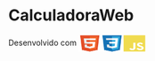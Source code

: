 # CalculadoraWeb

Desenvolvido com <img align="center" alt="Gui-HTML" height="30" width="40" src="https://raw.githubusercontent.com/devicons/devicon/master/icons/html5/html5-original.svg"><img align="center" alt="Gui-CSS" height="30" width="40" src="https://raw.githubusercontent.com/devicons/devicon/master/icons/css3/css3-original.svg"><img align="center" alt="Gui-Js" height="30" width="40" src="https://raw.githubusercontent.com/devicons/devicon/master/icons/javascript/javascript-plain.svg">

